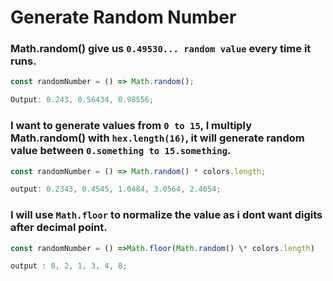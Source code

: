 # Generate Random Number

### Math.random() give us `0.49530... random value` every time it runs.

```js
const randomNumber = () => Math.random();

Output: 0.243, 0.56434, 0.98556;
```

### I want to generate values from `0 to 15`, I multiply Math.random() with `hex.length(16)`, it will generate random value between `0.something to 15.something`.

```js
const randomNumber = () => Math.random() * colors.length;

output: 0.2343, 0.4545, 1.0484, 3.0564, 2.4654;
```

### I will use `Math.floor` to normalize the value as i dont want digits after decimal point.

```js
const randomNumber = () =>Math.floor(Math.random() \* colors.length)

output : 0, 2, 1, 3, 4, 8;
```
